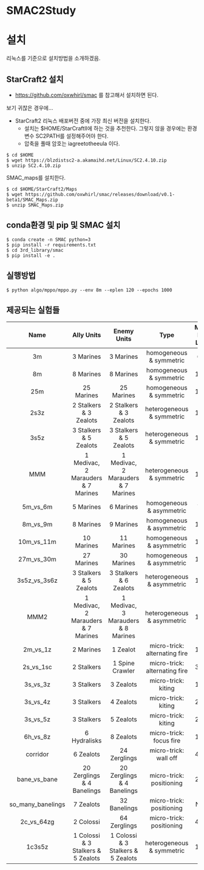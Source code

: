# SMAC2Study

# 설치

리눅스를 기준으로 설치방법을 소개하겠음.

## StarCraft2 설치
* https://github.com/oxwhirl/smac 를 참고해서 설치하면 된다. 

보기 귀찮은 경우에...
* StarCraft2 리눅스 배포버전 중에 가장 최신 버전을 설치한다.
	- 설치는 $HOME/StarCraftII에 하는 것을 추천한다. 그렇지 않을 경우에는 환경변수 SC2PATH를 설정해주어야 한다.
	- 압축을 풀때 암호는 iagreetotheeula 이다.
```
$ cd $HOME
$ wget https://blzdistsc2-a.akamaihd.net/Linux/SC2.4.10.zip
$ unzip SC2.4.10.zip
```

SMAC_maps를 설치한다.
```
$ cd $HOME/StarCraft2/Maps
$ wget https://github.com/oxwhirl/smac/releases/download/v0.1-beta1/SMAC_Maps.zip
$ unzip SMAC_Maps.zip
```

## conda환경 및 pip 및 SMAC 설치
```
$ conda create -n SMAC python=3
$ pip install -r requirements.txt
$ cd 3rd_library/smac
$ pip install -e .
```

## 실행방법
```
$ python algo/mppo/mppo.py --env 8m --eplen 120 --epochs 1000
```

## 제공되는 실험들
| Name | Ally Units | Enemy Units | Type | Max Ep Len | 
| :---: | :---: | :---: | :---:| :---: |
| 3m | 3 Marines | 3 Marines | homogeneous & symmetric | 60 |
| 8m | 8 Marines | 8 Marines | homogeneous & symmetric | 120 | 
| 25m | 25 Marines | 25 Marines | homogeneous & symmetric | 150 |
| 2s3z |  2 Stalkers & 3 Zealots |  2 Stalkers & 3 Zealots | heterogeneous & symmetric | 120 |
| 3s5z |  3 Stalkers &  5 Zealots |  3 Stalkers &  5 Zealots | heterogeneous & symmetric | 150 |
| MMM |  1 Medivac, 2 Marauders & 7 Marines | 1 Medivac, 2 Marauders & 7 Marines | heterogeneous & symmetric | 150 |
| 5m_vs_6m | 5 Marines | 6 Marines | homogeneous & asymmetric | 70 |
| 8m_vs_9m  | 8 Marines | 9 Marines | homogeneous & asymmetric | 120 |
| 10m_vs_11m | 10 Marines | 11 Marines | homogeneous & asymmetric | 150 |
| 27m_vs_30m | 27 Marines | 30 Marines | homogeneous & asymmetric | 180 |
| 3s5z_vs_3s6z | 3 Stalkers & 5 Zealots | 3 Stalkers & 6 Zealots  | heterogeneous & asymmetric | 170 |
| MMM2 |  1 Medivac, 2 Marauders & 7 Marines |  1 Medivac, 3 Marauders & 8 Marines | heterogeneous & asymmetric | 180 |
| 2m_vs_1z | 2 Marines | 1 Zealot | micro-trick: alternating fire | 150 |
| 2s_vs_1sc| 2 Stalkers  | 1 Spine Crawler | micro-trick: alternating fire | 300 |
| 3s_vs_3z | 3 Stalkers | 3 Zealots | micro-trick: kiting | 150 |
|  3s_vs_4z | 3 Stalkers | 4 Zealots |  micro-trick: kiting | 200 |
| 3s_vs_5z | 3 Stalkers | 5 Zealots |  micro-trick: kiting | 250 |
| 6h_vs_8z | 6 Hydralisks  | 8 Zealots | micro-trick: focus fire | 150 |
| corridor | 6 Zealots  | 24 Zerglings | micro-trick: wall off | 400 |
| bane_vs_bane | 20 Zerglings & 4 Banelings  | 20 Zerglings & 4 Banelings | micro-trick: positioning | 200 |
| so_many_banelings| 7 Zealots  | 32 Banelings | micro-trick: positioning | N/A |
| 2c_vs_64zg| 2 Colossi  | 64 Zerglings | micro-trick: positioning | 400 |
| 1c3s5z | 1 Colossi & 3 Stalkers & 5 Zealots | 1 Colossi & 3 Stalkers & 5 Zealots | heterogeneous & symmetric | 180 |
